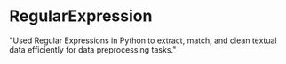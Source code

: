 # RegularExpression
"Used Regular Expressions in Python to extract, match, and clean textual data efficiently for data preprocessing tasks."
